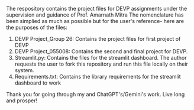 The respository contains the project files for DEVP assignments under the supervision and guidance of Prof. Amarnath Mitra
The nomenclature has been simplied as much as possible but for the user's reference- here are the purposes of the files:
1. DEVP Project_Group 26: Contains the project files for first project of DEVP
2. DEVP Project_055008: Contains the second and final project for DEVP.
3. Streamlit.py: Contains the files for the streamlit dashboard. The author requests the user to fork this repository and run this file locally on their system.
4. Requirements.txt: Contains the library requirements for the streamlit dashboard to work

Thank you for going through my and ChatGPT's/Gemini's work. Live long and prosper! 

